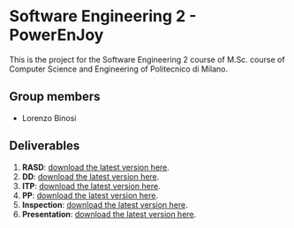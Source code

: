# Software Engineering 2 - PowerEnJoy

This is the project for the Software Engineering 2 course of M.Sc. course of Computer Science and Engineering of Politecnico di Milano.

## Group members
* Lorenzo Binosi

## Deliverables

1. **RASD**: [download the latest version here](https://github.com/LorenzoBinosi/SW2Project/raw/master/RASD/Rasdv2.pdf).
1. **DD**: [download the latest version here](https://github.com/LorenzoBinosi/SW2Project/raw/master/DD/DDv2.pdf).
1. **ITP**: [download the latest version here](https://github.com/LorenzoBinosi/SW2Project/raw/master/ITP/ITP.pdf).
1. **PP**: [download the latest version here](https://github.com/LorenzoBinosi/SW2Project/raw/master/PP/PPV2.pdf).
1. **Inspection**: [download the latest version here](https://github.com/LorenzoBinosi/SW2Project/raw/master/Inspection/Inspection.pdf).
1. **Presentation**: [download the latest version here]().